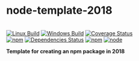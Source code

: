 # node-template-2018

<br>[![Linux Build](https://img.shields.io/travis/danday74/node-template-2018/master.svg?label=linux)](https://travis-ci.org/danday74/node-template-2018)
[![Windows Build](https://img.shields.io/appveyor/ci/danday74/node-template-2018/master.svg?label=windows)](https://ci.appveyor.com/project/danday74/node-template-2018)
[![Coverage Status](https://coveralls.io/repos/github/danday74/node-template-2018/badge.svg)](https://coveralls.io/github/danday74/node-template-2018)
<br>[![npm](https://img.shields.io/npm/v/node-template-2018.svg)](https://www.npmjs.com/package/node-template-2018)
[![Dependencies Status](https://david-dm.org/danday74/node-template-2018/status.svg)](https://david-dm.org/danday74/node-template-2018)
[![npm](https://img.shields.io/npm/dm/node-template-2018.svg)](https://www.npmjs.com/package/node-template-2018)
[![node](https://img.shields.io/node/v/node-template-2018.svg)](https://www.npmjs.com/package/node-template-2018)

**Template for creating an npm package in 2018**

